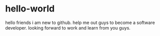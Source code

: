 # hello-world
 hello friends i am new to github.
 help me out guys to become a software developer.
 looking forward to work and learn from you guys.
